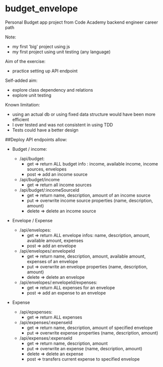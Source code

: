 # budget_envelope

Personal Budget app project from Code Academy backend engineer career path

Note:
- my first 'big' project using js
- my first project using unit testing (any language)

Aim of the exercise: 
- practice setting up API endpoint

Self-added aim: 
- explore class dependency and relations
- explore unit testing

Known limitation:
- using an actual db or using fixed data structure would have been more efficient
- I over tested and was not consistent in using TDD
- Tests could have a better design

##Deploy API endpoints allow:

- Budget / income:
  - /api/budget:
    - get => return ALL budget info : income, available income, income sources, envelopes
    - post => add an income source
  - /api/budget/income
    - get => return all income sources
  - /api/budget/:incomeSourceId
    - get => return name, description, amount of an income source
    - put => overwrite income source properties (name, description, amount)
    - delete => delete an income source

- Envelope / Expense
  - /api/envelopes:
    - get => return ALL envelope infos: name, description, amount, available amount, expenses
    - post => add an envelope
  - /api/envelopes/:envelopeId
    - get => return name, description, amount, available amount, expenses of an envelope
    - put => overwrite an envelope properties (name, description, amount)
    - delete => delete an envelope
  - /api/envelopes/:envelopeId/expenses:
    - get => return ALL expenses for an envelope
    - post => add an expense to an envelope

- Expense
  - /api/epxpenses:
    - get => return ALL expenses
  - /api/expenses/:expenseId
    - get => return name, description, amount of specified envelope
    - put => overwrite expense properties (name, description, amount)
  - /api/expenses/:expenseId
    - get => return name, description, amount
    - put => overwrite an expense (name, description, amount)
    - delete => delete an expense
    - post => transfers current expense to specified envelope

